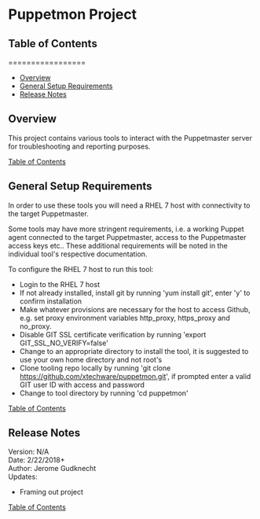 # Puppetmon Project

<a name="table-of-contents"></a>
## Table of Contents
=================

* [Overview](#overview)
* [General Setup Requirements](#general-setup-requirements)
* [Release Notes](#release-notes)

<a name="overview"></a>
## Overview

This project contains various tools to interact with the Puppetmaster server for troubleshooting and reporting purposes.

[Table of Contents](#table-of-contents)

<a name="general-setup-requirements"></a>
## General Setup Requirements

In order to use these tools you will need a RHEL 7 host with connectivity to the target Puppetmaster.

Some tools may have more stringent requirements, i.e. a working Puppet agent connected to the target Puppetmaster, access to the Puppetmaster access keys etc..
These additional requirements will be noted in the individual tool's respective documentation.

To configure the RHEL 7 host to run this tool:

* Login to the RHEL 7 host
* If not already installed, install git by running 'yum install git', enter 'y' to confirm installation
* Make whatever provisions are necessary for the host to access Github, e.g. set proxy environment variables http_proxy, https_proxy and no_proxy.
* Disable GIT SSL certificate verification by running 'export GIT_SSL_NO_VERIFY=false'
* Change to an appropriate directory to install the tool, it is suggested to use your own home directory and not root's
* Clone tooling repo locally by running 'git clone https://github.com/xtechware/puppetmon.git', if prompted enter a valid GIT user ID with access and password
* Change to tool directory by running 'cd puppetmon'

[Table of Contents](#table-of-contents)

<a name="release-notes"></a>
## Release Notes

Version: N/A  
Date: 2/22/2018+  
Author: Jerome Gudknecht  
Updates:
* Framing  out project

[Table of Contents](#table-of-contents)
